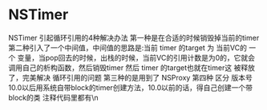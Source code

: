 # NSTimer
NSTimer 引起循环引用的4种解决办法
第一种是在合适的时候销毁掉当前的timer
第二种引入了一个中间值，中间值的思路是:当前 timer 的target 为 当前VC的 一个 变量，当pop回去的时候，出栈的时候，当前VC的引用计数是为0的，它就会调用自己的析构函数，然后销毁timer  然后 timer 的target也就在timer这 被释放了，完美解决 循环引用的问题
第三种的是用到了 NSProxy
第四种 区分 版本号 10.0以后用系统自带block的timer创建方法，10.0以前的话，得自己创建一个带block的类
注释代码里都有\n
